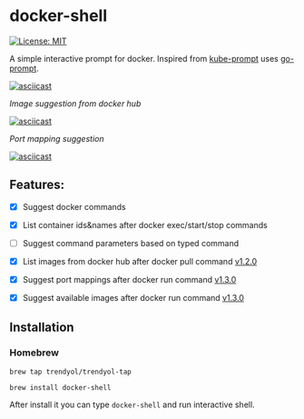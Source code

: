 # docker-shell

[![License: MIT](https://img.shields.io/badge/License-MIT-ligthgreen.svg)](https://opensource.org/licenses/MIT)

A simple interactive prompt for docker. Inspired from [kube-prompt](https://github.com/c-bata/kube-prompt) uses [go-prompt](https://github.com/c-bata/go-prompt).

[![asciicast](https://asciinema.org/a/AKDTBnD3gKKzACDdj7Tm670PJ.svg)](https://asciinema.org/a/AKDTBnD3gKKzACDdj7Tm670PJ)

*Image suggestion from docker hub*

[![asciicast](https://asciinema.org/a/UCfYZNXCcVxIiqNKsAMtEhmiM.svg)](https://asciinema.org/a/UCfYZNXCcVxIiqNKsAMtEhmiM)

*Port mapping suggestion*

[![asciicast](https://asciinema.org/a/7aWKWQJqqHZkpWZXwfy8AcrPj.svg)](https://asciinema.org/a/7aWKWQJqqHZkpWZXwfy8AcrPj)

## Features:

* [X] Suggest docker commands
* [X] List container ids&names after docker exec/start/stop commands
* [ ] Suggest command parameters based on typed command
* [X] List images from docker hub after docker pull command [v1.2.0](https://github.com/Trendyol/docker-shell/milestone/1)
* [X] Suggest port mappings after docker run command [v1.3.0](https://github.com/Trendyol/docker-shell/milestone/2)
* [X] Suggest available images after docker run command [v1.3.0](https://github.com/Trendyol/docker-shell/milestone/2)


## Installation 

### Homebrew

  `brew tap trendyol/trendyol-tap`

  `brew install docker-shell`

After install it you can type `docker-shell` and run interactive shell.
